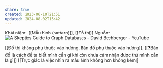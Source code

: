 ```yaml
---
share: true
created: 2023-06-10T21:51
updated: 2024-08-02T15:42
---
```

Khái niệm:: [[Mẫu hình (pattern)]], [[Đồ thị]]
Nguồn:: ![A Skeptics Guide to Graph Databases - David Bechberger - YouTube](https://youtu.be/yOYodfN84N4?t=640)

[[Đồ thị không phụ thuộc vào hướng. Bản đồ phụ thuộc vào hướng]]. [[❓Bản đồ là cách để ta biết mình cần gì khi còn chưa cảm nhận được thứ mình cần là gì]]
[[Trực giác là việc nhìn ra mẫu hình không hơn không kém]]